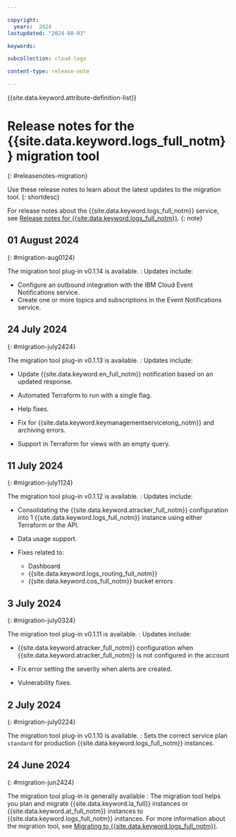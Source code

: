 ```yaml
---

copyright:
  years:  2024
lastupdated: "2024-08-03"

keywords:

subcollection: cloud-logs

content-type: release-note

---
```


{{site.data.keyword.attribute-definition-list}}

# Release notes for the {{site.data.keyword.logs_full_notm}} migration tool
{: #releasenotes-migration}

Use these release notes to learn about the latest updates to the migration tool.
{: shortdesc}

For release notes about the {{site.data.keyword.logs_full_notm}} service, see [Release notes for {{site.data.keyword.logs_full_notm}}](/docs/cloud-logs?topic=cloud-logs-logs-release-notes).
{: note}


## 01 August 2024
{: #migration-aug0124}

The migration tool plug-in v0.1.14 is available.
:   Updates include:

   * Configure an outbound integration with the IBM Cloud Event Notifications service.
   * Create one or more topics and subscriptions in the Event Notifications service.




## 24 July 2024
{: #migration-july2424}

The migration tool plug-in v0.1.13 is available.
:   Updates include:

   * Update {{site.data.keyword.en_full_notm}} notification based on an updated response.

   * Automated Terraform to run with a single flag.

   * Help fixes.

   * Fix for {{site.data.keyword.keymanagementservicelong_notm}} and archiving errors.

   * Support in Terraform for views with an empty query.

## 11 July 2024
{: #migration-july1124}

The migration tool plug-in v0.1.12 is available.
:   Updates include:

   * Consolidating the {{site.data.keyword.atracker_full_notm}} configuration into 1 {{site.data.keyword.logs_full_notm}} instance using either Terraform or the API.

   * Data usage support.

   * Fixes related to:

      * Dashboard
      * {{site.data.keyword.logs_routing_full_notm}}
      * {{site.data.keyword.cos_full_notm}} bucket errors


## 3 July 2024
{: #migration-july0324}

The migration tool plug-in v0.1.11 is available.
: Updates include:

   * {{site.data.keyword.atracker_full_notm}} configuration when {{site.data.keyword.atracker_full_notm}} is not configured in the account

   * Fix error setting the severity when alerts are created.

   * Vulnerability fixes.

## 2 July 2024
{: #migration-july0224}

The migration tool plug-in v0.1.10 is available.
: Sets the correct service plan `standard` for production {{site.data.keyword.logs_full_notm}} instances.

## 24 June 2024
{: #migration-jun2424}

The migration tool plug-in is generally available
:   The migration tool helps you plan and migrate {{site.data.keyword.la_full}} instances or {{site.data.keyword.at_full_notm}} instances to {{site.data.keyword.logs_full_notm}} instances. For more information about the migration tool, see [Migrating to {{site.data.keyword.logs_full_notm}}](/docs/cloud-logs?topic=cloud-logs-migration-intro).
